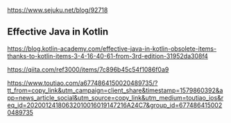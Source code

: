 https://www.sejuku.net/blog/92718

## Effective Java in Kotlin
https://blog.kotlin-academy.com/effective-java-in-kotlin-obsolete-items-thanks-to-kotlin-items-3-4-16-40-61-from-3rd-edition-31952da308f4

https://qiita.com/ref3000/items/7c896b45c54f1086f0a9

https://www.toutiao.com/a6774864150020489735/?tt_from=copy_link&utm_campaign=client_share&timestamp=1579860392&app=news_article_social&utm_source=copy_link&utm_medium=toutiao_ios&req_id=20200124180632010016019147216A24C7&group_id=6774864150020489735
